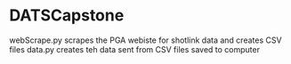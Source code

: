 # DATSCapstone
webScrape.py scrapes the PGA webiste for shotlink data and creates CSV files 
data.py creates teh data sent from CSV files saved to computer
